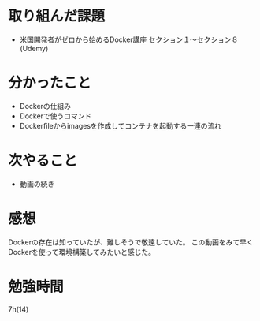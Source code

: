 # 取り組んだ課題
- 米国開発者がゼロから始めるDocker講座 セクション１〜セクション８(Udemy)
# 分かったこと
- Dockerの仕組み
- Dockerで使うコマンド
- Dockerfileからimagesを作成してコンテナを起動する一連の流れ
# 次やること
- 動画の続き
# 感想
Dockerの存在は知っていたが、難しそうで敬遠していた。
この動画をみて早くDockerを使って環境構築してみたいと感じた。
# 勉強時間
7h(14)